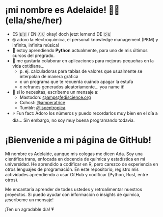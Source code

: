 #  ¡mi nombre es Adelaide! 🦉✨ (ella/she/her)

- ES 🇪🇸 / EN 🇦🇺 okay! doch jetzt lernend DE 🇩🇪
- 🤓 adoro la electroquímica, el personal knowledge management (PKM) y infinita, infinita música!
- 🌱 estoy aprendiendo **Python** actualmente, para uno de mis últimos cursos del pregrado.
- 💞️ me gustaría colaborar en aplicaciones para mejoras pequeñas en la vida cotidiana...
  - p. ej. calculadoras para tablas de valores que usualmente se interpolan de manera gráfica
  - o un programa que te recuerda cuándo apagar la estufa
  - o refranes generados aleatoriamente... you name it!
- 💌 si lo necesitas, escríbeme un mensaje a:
  - Mastodon: <a rel="me" href="https://fediscience.org/@amp">@amp@fediscience.org</a>
  - Cohost: [@amperatrice](https://cohost.org/amperatrice)
  - Tumblr: [@isoentropica](https://isoentropica.tumblr.com/) 
- ⚡ Fun fact: Adoro los números y puedo recordarlos muy bien en el día a día... Sin embargo, no soy muy buena programando todavía.

# ¡Bienvenide a mi página de GitHub!

Mi nombre es Adelaide, aunque mis colegas me dicen Ada. Soy una científica trans, enfocada en docencia de química y estadística en mi universidad. He aprendido a codificar en R, pero carezco de experiencia en otros lenguajes de programación. En este repositorio, registro mis actividades aprendiendo a usar GitHub y codificar (Python, Rust, entre otros).

Me encantaría aprender de todes ustedes y retroalimentar nuestros proyectos. Si puedo ayudar con información o insights de química, ¡escríbeme un mensaje!

¡Ten un agradable día! 💗

<!---
amperatrice/amperatrice is a ✨ special ✨ repository because its `README.md` (this file) appears on your GitHub profile.
You can click the Preview link to take a look at your changes.
--->
